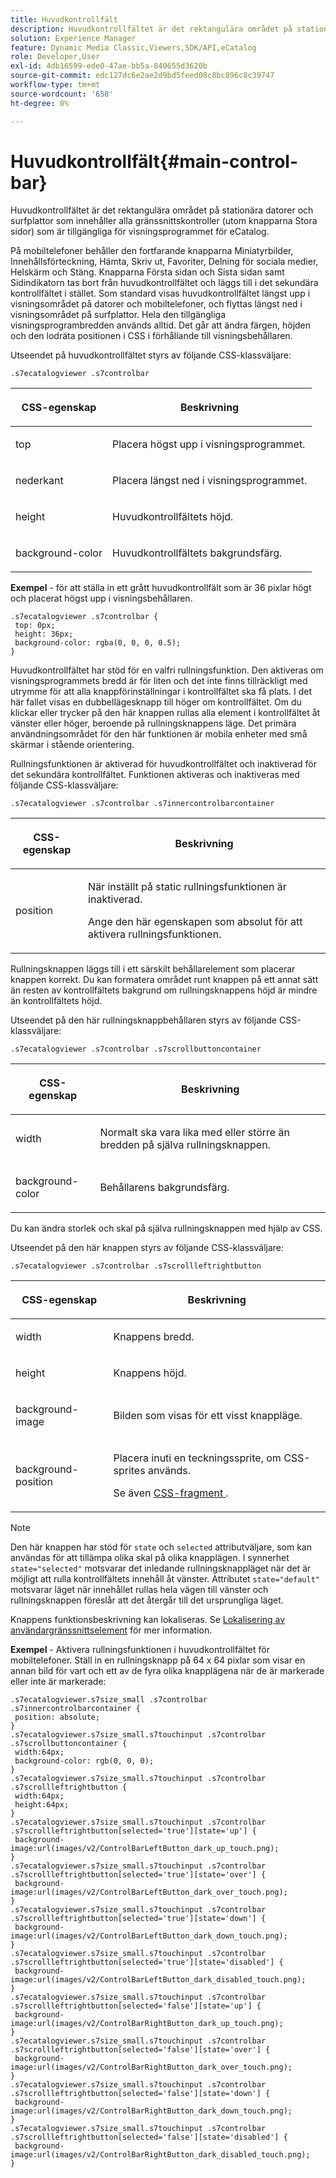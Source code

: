 ```yaml
---
title: Huvudkontrollfält
description: Huvudkontrollfältet är det rektangulära området på stationära datorer och surfplattor som innehåller alla gränssnittskontroller (utom knapparna Stora sidor) som är tillgängliga för visningsprogrammet för eCatalog.
solution: Experience Manager
feature: Dynamic Media Classic,Viewers,SDK/API,eCatalog
role: Developer,User
exl-id: 4db16599-ede0-47ae-bb5a-840655d3620b
source-git-commit: edc127dc6e2ae2d9bd5feed08c8bc896c8c39747
workflow-type: tm+mt
source-wordcount: '658'
ht-degree: 0%

---
```


# Huvudkontrollfält{#main-control-bar}

Huvudkontrollfältet är det rektangulära området på stationära datorer och surfplattor som innehåller alla gränssnittskontroller (utom knapparna Stora sidor) som är tillgängliga för visningsprogrammet för eCatalog.

På mobiltelefoner behåller den fortfarande knapparna Miniatyrbilder, Innehållsförteckning, Hämta, Skriv ut, Favoriter, Delning för sociala medier, Helskärm och Stäng. Knapparna Första sidan och Sista sidan samt Sidindikatorn tas bort från huvudkontrollfältet och läggs till i det sekundära kontrollfältet i stället. Som standard visas huvudkontrollfältet längst upp i visningsområdet på datorer och mobiltelefoner, och flyttas längst ned i visningsområdet på surfplattor. Hela den tillgängliga visningsprogrambredden används alltid. Det går att ändra färgen, höjden och den lodräta positionen i CSS i förhållande till visningsbehållaren.

Utseendet på huvudkontrollfältet styrs av följande CSS-klassväljare:

`.s7ecatalogviewer .s7controlbar`

<table id="table_2C8D322F57114A72B43053CB4539C65C"> 
 <thead> 
  <tr> 
   <th colname="col1" class="entry"> <p> CSS-egenskap </p> </th> 
   <th colname="col2" class="entry"> <p>Beskrivning </p> </th> 
  </tr> 
 </thead>
 <tbody> 
  <tr> 
   <td colname="col1"> <p> <span class="codeph"> top </span> </p> </td> 
   <td colname="col2"> <p>Placera högst upp i visningsprogrammet. </p> </td> 
  </tr> 
  <tr> 
   <td colname="col1"> <p> <span class="codeph"> nederkant </span> </p> </td> 
   <td colname="col2"> <p>Placera längst ned i visningsprogrammet. </p> </td> 
  </tr> 
  <tr> 
   <td colname="col1"> <p> <span class="codeph"> height </span> </p> </td> 
   <td colname="col2"> <p>Huvudkontrollfältets höjd. </p> </td> 
  </tr> 
  <tr> 
   <td colname="col1"> <p> <span class="codeph"> background-color </span> </p> </td> 
   <td colname="col2"> <p>Huvudkontrollfältets bakgrundsfärg. </p> </td> 
  </tr> 
 </tbody> 
</table>

**Exempel** - för att ställa in ett grått huvudkontrollfält som är 36 pixlar högt och placerat högst upp i visningsbehållaren.

```
.s7ecatalogviewer .s7controlbar { 
 top: 0px; 
 height: 36px; 
 background-color: rgba(0, 0, 0, 0.5); 
}
```

Huvudkontrollfältet har stöd för en valfri rullningsfunktion. Den aktiveras om visningsprogrammets bredd är för liten och det inte finns tillräckligt med utrymme för att alla knappförinställningar i kontrollfältet ska få plats. I det här fallet visas en dubbellägesknapp till höger om kontrollfältet. Om du klickar eller trycker på den här knappen rullas alla element i kontrollfältet åt vänster eller höger, beroende på rullningsknappens läge. Det primära användningsområdet för den här funktionen är mobila enheter med små skärmar i stående orientering.

Rullningsfunktionen är aktiverad för huvudkontrollfältet och inaktiverad för det sekundära kontrollfältet. Funktionen aktiveras och inaktiveras med följande CSS-klassväljare:

`.s7ecatalogviewer .s7controlbar .s7innercontrolbarcontainer`

<table id="table_C8225F38309B4099AF58AA1A815A8D55"> 
 <thead> 
  <tr> 
   <th colname="col1" class="entry"> <p> CSS-egenskap </p> </th> 
   <th colname="col2" class="entry"> <p>Beskrivning </p> </th> 
  </tr> 
 </thead>
 <tbody> 
  <tr> 
   <td colname="col1"> <p> <span class="codeph"> position </span> </p> </td> 
   <td colname="col2"> <p>När inställt på <span class="codeph"> static </span> rullningsfunktionen är inaktiverad. </p> <p>Ange den här egenskapen som <span class="codeph"> absolut </span> för att aktivera rullningsfunktionen. </p> </td> 
  </tr> 
 </tbody> 
</table>

Rullningsknappen läggs till i ett särskilt behållarelement som placerar knappen korrekt. Du kan formatera området runt knappen på ett annat sätt än resten av kontrollfältets bakgrund om rullningsknappens höjd är mindre än kontrollfältets höjd.

Utseendet på den här rullningsknappbehållaren styrs av följande CSS-klassväljare:

`.s7ecatalogviewer .s7controlbar .s7scrollbuttoncontainer`

<table id="table_2CDDA8A18345497EAC4749A0D64C1658"> 
 <thead> 
  <tr> 
   <th colname="col1" class="entry"> <p> CSS-egenskap </p> </th> 
   <th colname="col2" class="entry"> <p>Beskrivning </p> </th> 
  </tr> 
 </thead>
 <tbody> 
  <tr> 
   <td colname="col1"> <p> <span class="codeph"> width </span> </p> </td> 
   <td colname="col2"> <p>Normalt ska vara lika med eller större än bredden på själva rullningsknappen. </p> </td> 
  </tr> 
  <tr> 
   <td colname="col1"> <p> <span class="codeph"> background-color </span> </p> </td> 
   <td colname="col2"> <p>Behållarens bakgrundsfärg. </p> </td> 
  </tr> 
 </tbody> 
</table>

Du kan ändra storlek och skal på själva rullningsknappen med hjälp av CSS.

Utseendet på den här knappen styrs av följande CSS-klassväljare:

`.s7ecatalogviewer .s7controlbar .s7scrollleftrightbutton`

<table id="table_F61CB3F696AC4018B164082FFA7777F4"> 
 <thead> 
  <tr> 
   <th colname="col1" class="entry"> <p> CSS-egenskap </p> </th> 
   <th colname="col2" class="entry"> <p>Beskrivning </p> </th> 
  </tr> 
 </thead>
 <tbody> 
  <tr> 
   <td colname="col1"> <p> <span class="codeph"> width </span> </p> </td> 
   <td colname="col2"> <p>Knappens bredd. </p> </td> 
  </tr> 
  <tr> 
   <td colname="col1"> <p> <span class="codeph"> height </span> </p> </td> 
   <td colname="col2"> <p>Knappens höjd. </p> </td> 
  </tr> 
  <tr> 
   <td colname="col1"> <p> <span class="codeph"> background-image </span> </p> </td> 
   <td colname="col2"> <p>Bilden som visas för ett visst knappläge. </p> </td> 
  </tr> 
  <tr> 
   <td colname="col1"> <p> <span class="codeph"> background-position </span> </p> </td> 
   <td colname="col2"> <p>Placera inuti en teckningssprite, om CSS-sprites används. </p> <p>Se även <a href="../../../c-html5-s7-aem-asset-viewers/c-html5-20-ecatalog-viewer-about/c-html5-20-ecatalog-viewer-customizingviewer/c-html5-20-ecatalog-viewer-customizingviewer.md#section-9d570f95eb2443aca74c1b02f6e89aff" format="dita" scope="local"> CSS-fragment </a>. </p> </td> 
  </tr> 
 </tbody> 
</table>

>[!NOTE]
>
>Den här knappen har stöd för `state` och `selected` attributväljare, som kan användas för att tillämpa olika skal på olika knapplägen. I synnerhet `state="selected"` motsvarar det inledande rullningsknappläget när det är möjligt att rulla kontrollfältets innehåll åt vänster. Attributet `state="default"` motsvarar läget när innehållet rullas hela vägen till vänster och rullningsknappen föreslår att det återgår till det ursprungliga läget.

Knappens funktionsbeskrivning kan lokaliseras. Se [Lokalisering av användargränssnittselement](../../../c-html5-s7-aem-asset-viewers/c-html5-20-ecatalog-viewer-about/c-html5-20-ecatalog-viewer-localization.md#concept-cbfc39344c494eb7b9f6a272cff0cc74) för mer information.

**Exempel** - Aktivera rullningsfunktionen i huvudkontrollfältet för mobiltelefoner. Ställ in en rullningsknapp på 64 x 64 pixlar som visar en annan bild för vart och ett av de fyra olika knapplägena när de är markerade eller inte är markerade:

```
.s7ecatalogviewer.s7size_small .s7controlbar .s7innercontrolbarcontainer { 
 position: absolute; 
} 
.s7ecatalogviewer.s7size_small.s7touchinput .s7controlbar .s7scrollbuttoncontainer { 
 width:64px; 
 background-color: rgb(0, 0, 0); 
} 
.s7ecatalogviewer.s7size_small.s7touchinput .s7controlbar .s7scrollleftrightbutton { 
 width:64px; 
 height:64px; 
} 
.s7ecatalogviewer.s7size_small.s7touchinput .s7controlbar .s7scrollleftrightbutton[selected='true'][state='up'] { 
 background-image:url(images/v2/ControlBarLeftButton_dark_up_touch.png); 
} 
.s7ecatalogviewer.s7size_small.s7touchinput .s7controlbar .s7scrollleftrightbutton[selected='true'][state='over'] { 
 background-image:url(images/v2/ControlBarLeftButton_dark_over_touch.png); 
} 
.s7ecatalogviewer.s7size_small.s7touchinput .s7controlbar .s7scrollleftrightbutton[selected='true'][state='down'] { 
 background-image:url(images/v2/ControlBarLeftButton_dark_down_touch.png); 
} 
.s7ecatalogviewer.s7size_small.s7touchinput .s7controlbar .s7scrollleftrightbutton[selected='true'][state='disabled'] { 
 background-image:url(images/v2/ControlBarLeftButton_dark_disabled_touch.png); 
} 
.s7ecatalogviewer.s7size_small.s7touchinput .s7controlbar .s7scrollleftrightbutton[selected='false'][state='up'] { 
 background-image:url(images/v2/ControlBarRightButton_dark_up_touch.png); 
} 
.s7ecatalogviewer.s7size_small.s7touchinput .s7controlbar .s7scrollleftrightbutton[selected='false'][state='over'] { 
 background-image:url(images/v2/ControlBarRightButton_dark_over_touch.png); 
} 
.s7ecatalogviewer.s7size_small.s7touchinput .s7controlbar .s7scrollleftrightbutton[selected='false'][state='down'] { 
 background-image:url(images/v2/ControlBarRightButton_dark_down_touch.png); 
} 
.s7ecatalogviewer.s7size_small.s7touchinput .s7controlbar .s7scrollleftrightbutton[selected='false'][state='disabled'] { 
 background-image:url(images/v2/ControlBarRightButton_dark_disabled_touch.png); 
}
```
